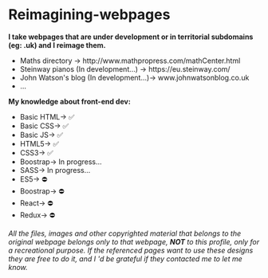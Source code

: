 # Reimagining-webpages
<p><b>I take webpages that are under development or in territorial subdomains (eg: .uk) and I reimage them.</b></p>
<ul>
  <li>Maths directory -> http://www.mathpropress.com/mathCenter.html</li>
  <li>Steinway pianos (In development...) -> https://eu.steinway.com/ </li>
  <li>John Watson's blog (In development...)-> www.johnwatsonblog.co.uk</li>
  <li>...</li>
</ul>
<p><b>My knowledge about front-end dev:</b></p>
<ul>
  <li>Basic HTML-> &#9989;</li>
  <li>Basic CSS-> &#9989;</li>
  <li>Basic JS-> &#9989;</li>
  <li>HTML5-> &#9989;</li>
  <li>CSS3-> &#9989;</li>
  
  <li>Boostrap-> In progress...</li>
  <li>SASS-> In progress...</li>
  
  <li>ES5-> &#9940;</li>
  <li>Boostrap-> &#9940;</li>
  <li>React-> &#9940;</li>
  <li>Redux-> &#9940;</li>
</ul>
<i>All the files, images and other copyrighted material that belongs to the original webpage belongs only to that webpage, <b>NOT</b> to this profile, only for a recreational purpose. If the referenced pages want to use these designs they are free to do it, and I 'd be grateful if they contacted me to let me know.</i>
